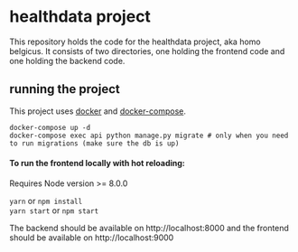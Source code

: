 # healthdata project
This repository holds the code for the healthdata project, aka homo belgicus. It consists of two directories, one holding the frontend code and one holding the backend code.

## running the project
This project uses [docker](https://docs.docker.com/install/) and  [docker-compose](https://docs.docker.com/compose/install/).

```
docker-compose up -d
docker-compose exec api python manage.py migrate # only when you need to run migrations (make sure the db is up)
```

#### To run the frontend locally with hot reloading:

Requires Node version >= 8.0.0

`yarn` or `npm install`  
`yarn start` or `npm start`

The backend should be available on http://localhost:8000 and the frontend should be available on http://localhost:9000
